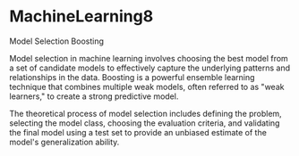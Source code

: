# MachineLearning8
Model Selection Boosting

Model selection in machine learning involves choosing the best model from a set of candidate models to effectively capture the underlying patterns and relationships in the data.
Boosting is a powerful ensemble learning technique that combines multiple weak models, often referred to as "weak learners," to create a strong predictive model.

The theoretical process of model selection includes defining the problem, selecting the model class, choosing the evaluation criteria, and validating the final model using a test set to provide an unbiased estimate of the model's generalization ability.
